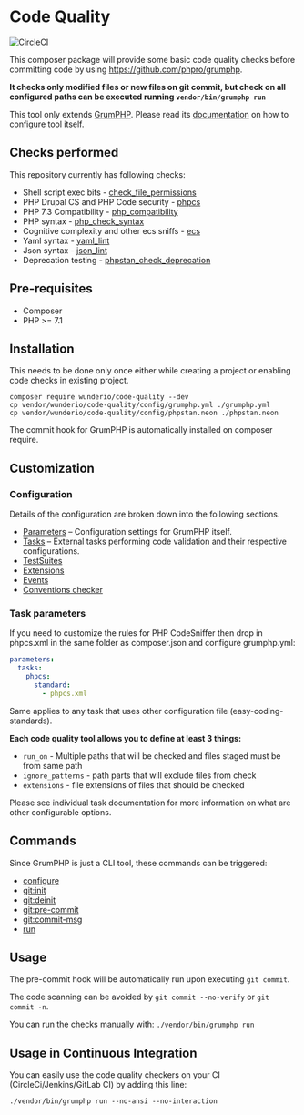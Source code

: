 # Code Quality

[![CircleCI](https://circleci.com/gh/wunderio/code-quality.svg?style=svg)](https://circleci.com/gh/wunderio/code-quality)

This composer package will provide some basic code quality checks before committing
code by using https://github.com/phpro/grumphp.

**It checks only modified files or new files on git commit, but check on all configured
paths can be executed running `vendor/bin/grumphp run`**

This tool only extends [GrumPHP](https://github.com/phpro/grumphp). Please read 
its [documentation](https://github.com/phpro/grumphp/blob/master/README.md#configuration) on how to configure tool itself.

## Checks performed

This repository currently has following checks:

* Shell script exec bits - [check_file_permissions](src/Task/CheckFilePermissions/README.md)
* PHP Drupal CS and PHP Code security  - [phpcs](src/Task/Phpcs/README.md)
* PHP 7.3 Compatibility - [php_compatibility](src/Task/PhpCompatibility/README.md)
* PHP syntax - [php_check_syntax](src/Task/PhpCheckSyntax/README.md)
* Cognitive complexity and other ecs sniffs - [ecs](src/Task/Ecs/README.md)
* Yaml syntax - [yaml_lint](src/Task/YamlLint/README.md)
* Json syntax - [json_lint](src/Task/JsonLint/README.md)
* Deprecation testing -  [phpstan_check_deprecation](src/Task/PhpstanCheckDeprecation/README.md)

## Pre-requisites

* Composer
* PHP >= 7.1

## Installation

This needs to be done only once either while creating a project or enabling code checks in existing project.

```
composer require wunderio/code-quality --dev
cp vendor/wunderio/code-quality/config/grumphp.yml ./grumphp.yml
cp vendor/wunderio/code-quality/config/phpstan.neon ./phpstan.neon
```

The commit hook for GrumPHP is automatically installed on composer require.

## Customization

### Configuration

Details of the configuration are broken down into the following sections.

- [Parameters](https://github.com/phpro/grumphp/blob/master/doc/parameters.md) &ndash; Configuration settings for GrumPHP itself.
- [Tasks](https://github.com/phpro/grumphp/blob/master/doc/tasks.md) &ndash; External tasks performing code validation and their respective configurations.
- [TestSuites](https://github.com/phpro/grumphp/blob/master/doc/testsuites.md)
- [Extensions](https://github.com/phpro/grumphp/blob/master/doc/extensions.md)
- [Events](https://github.com/phpro/grumphp/blob/master/doc/events.md)
- [Conventions checker](https://github.com/phpro/grumphp/blob/master/doc/conventions.md)

### Task parameters
If you need to customize the rules for PHP CodeSniffer then drop in phpcs.xml in the same
folder as composer.json and configure grumphp.yml:
````yml
parameters:
  tasks:
    phpcs:
      standard:
        - phpcs.xml
````

Same applies to any task that uses other configuration file (easy-coding-standards).

**Each code quality tool allows you to define at least 3 things:**
- `run_on` - Multiple paths that will be checked and files staged must be from same path
- `ignore_patterns` - path parts that will exclude files from check
- `extensions` - file extensions of files that should be checked

Please see individual task documentation for more information on what are other configurable options.



## Commands

Since GrumPHP is just a CLI tool, these commands can be triggered:

- [configure](https://github.com/phpro/grumphp/blob/master/doc/commands.md#installation)
- [git:init](https://github.com/phpro/grumphp/blob/master/doc/commands.md#installation)
- [git:deinit](https://github.com/phpro/grumphp/blob/master/doc/commands.md#installation)
- [git:pre-commit](https://github.com/phpro/grumphp/blob/master/doc/commands.md#git-hooks)
- [git:commit-msg](https://github.com/phpro/grumphp/blob/master/doc/commands.md#git-hooks)
- [run](https://github.com/phpro/grumphp/blob/master/doc/commands.md#run)

## Usage

The pre-commit hook will be automatically run upon executing `git commit`.

The code scanning can be avoided by `git commit --no-verify` or `git commit -n`.

You can run the checks manually with: `./vendor/bin/grumphp run`

## Usage in Continuous Integration
You can easily use the code quality checkers on your CI (CircleCi/Jenkins/GitLab CI) by adding this line:

```
./vendor/bin/grumphp run --no-ansi --no-interaction
```
